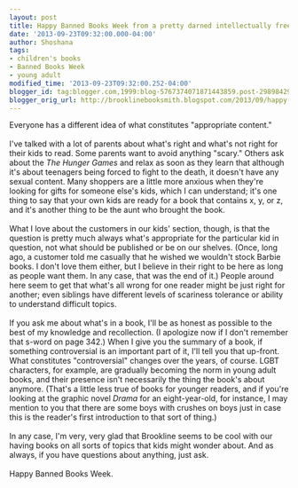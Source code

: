 ```yaml
---
layout: post
title: Happy Banned Books Week from a pretty darned intellectually free place
date: '2013-09-23T09:32:00.000-04:00'
author: Shoshana
tags:
- children's books
- Banned Books Week
- young adult
modified_time: '2013-09-23T09:32:00.252-04:00'
blogger_id: tag:blogger.com,1999:blog-5767374071871443859.post-2989842920493636927
blogger_orig_url: http://brooklinebooksmith.blogspot.com/2013/09/happy-banned-books-week-from-pretty.html
---
```


Everyone has a different idea of what constitutes "appropriate content."<br /><br />I've talked with a lot of parents about what's right and what's not right for their kids to read. Some parents want to avoid anything "scary." Others ask about the <em>The Hunger Games</em> and relax as soon as they learn that although it's about teenagers being forced to fight to the death, it doesn't have any sexual content. Many shoppers are a little more anxious when they're looking for gifts for someone else's kids, which I can understand; it's one thing to say that your own kids are ready for a book that contains x, y, or z, and it's another thing to be the aunt who brought the book.<br /><br />What I love about&nbsp;the customers in our kids' section, though,&nbsp;is that the question is pretty much always what's appropriate for the particular kid in question, not what should be published or be on our shelves. (Once, long ago, a customer told me casually that he wished we wouldn't stock Barbie books. I don't love them either, but I believe in their right to be here as long as people want them. In any case, that was the end of it.) People around here seem to get that what's all wrong for one reader might be just right for another; even siblings have different levels of scariness tolerance or ability to understand difficult topics.<br /><br />If you ask me about what's in a book, I'll be as honest as possible to the best of my knowledge and recollection. (I apologize now if I don't remember that s-word on page 342.) When I give you the summary of a book, if something controversial is an important&nbsp;part of it, I'll tell you that up-front. What constitutes "controversial" changes over the years, of course. LGBT characters, for example, are gradually becoming the norm in young adult books, and their presence isn't necessarily the thing the book's about anymore. (That's a little less true of books for younger readers, and if you're looking at the graphic novel <em>Drama</em> for an eight-year-old, for instance, I may mention to you that there are some boys with crushes on boys just in case this is the reader's first introduction to that sort of thing.)<br /><br />In any case, I'm very, very glad that Brookline seems to be cool with our having books on all sorts of topics that kids might wonder about. And as always, if you have questions about anything, just ask.<br /><br />Happy Banned Books Week.<br /><br />
